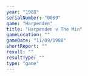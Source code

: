 ```yaml
---
year: "1988"
serialNumber: "0089" 
game: "Harpenden"
title: "Harpenden v The Min"
gameLocation: ""
gameDate: "11/09/1988"
shortReport: ""
result: ""
resultType: ""
type: "game"
---
```

